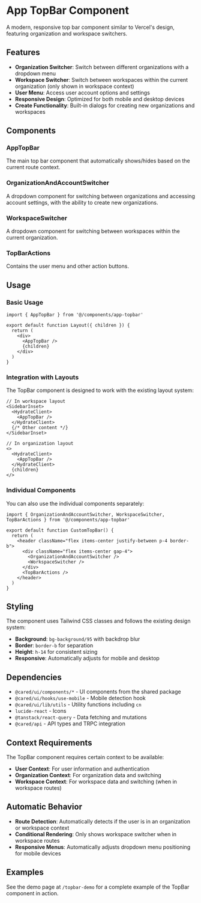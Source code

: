 # App TopBar Component

A modern, responsive top bar component similar to Vercel's design, featuring organization and workspace switchers.

## Features

- **Organization Switcher**: Switch between different organizations with a dropdown menu
- **Workspace Switcher**: Switch between workspaces within the current organization (only shown in workspace context)
- **User Menu**: Access user account options and settings
- **Responsive Design**: Optimized for both mobile and desktop devices
- **Create Functionality**: Built-in dialogs for creating new organizations and workspaces

## Components

### AppTopBar
The main top bar component that automatically shows/hides based on the current route context.

### OrganizationAndAccountSwitcher
A dropdown component for switching between organizations and accessing account settings, with the ability to create new organizations.

### WorkspaceSwitcher
A dropdown component for switching between workspaces within the current organization.

### TopBarActions
Contains the user menu and other action buttons.

## Usage

### Basic Usage

```tsx
import { AppTopBar } from '@/components/app-topbar'

export default function Layout({ children }) {
  return (
    <div>
      <AppTopBar />
      {children}
    </div>
  )
}
```

### Integration with Layouts

The TopBar component is designed to work with the existing layout system:

```tsx
// In workspace layout
<SidebarInset>
  <HydrateClient>
    <AppTopBar />
  </HydrateClient>
  {/* Other content */}
</SidebarInset>

// In organization layout
<>
  <HydrateClient>
    <AppTopBar />
  </HydrateClient>
  {children}
</>
```

### Individual Components

You can also use the individual components separately:

```tsx
import { OrganizationAndAccountSwitcher, WorkspaceSwitcher, TopBarActions } from '@/components/app-topbar'

export default function CustomTopBar() {
  return (
    <header className="flex items-center justify-between p-4 border-b">
      <div className="flex items-center gap-4">
        <OrganizationAndAccountSwitcher />
        <WorkspaceSwitcher />
      </div>
      <TopBarActions />
    </header>
  )
}
```

## Styling

The component uses Tailwind CSS classes and follows the existing design system:

- **Background**: `bg-background/95` with backdrop blur
- **Border**: `border-b` for separation
- **Height**: `h-14` for consistent sizing
- **Responsive**: Automatically adjusts for mobile and desktop

## Dependencies

- `@cared/ui/components/*` - UI components from the shared package
- `@cared/ui/hooks/use-mobile` - Mobile detection hook
- `@cared/ui/lib/utils` - Utility functions including `cn`
- `lucide-react` - Icons
- `@tanstack/react-query` - Data fetching and mutations
- `@cared/api` - API types and TRPC integration

## Context Requirements

The TopBar component requires certain context to be available:

- **User Context**: For user information and authentication
- **Organization Context**: For organization data and switching
- **Workspace Context**: For workspace data and switching (when in workspace routes)

## Automatic Behavior

- **Route Detection**: Automatically detects if the user is in an organization or workspace context
- **Conditional Rendering**: Only shows workspace switcher when in workspace routes
- **Responsive Menus**: Automatically adjusts dropdown menu positioning for mobile devices

## Examples

See the demo page at `/topbar-demo` for a complete example of the TopBar component in action.
